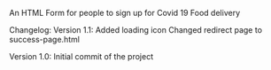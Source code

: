 An HTML Form for people to sign up for Covid 19 Food delivery

Changelog:
Version 1.1:
Added loading icon
Changed redirect page to success-page.html

Version 1.0:
Initial commit of the project
